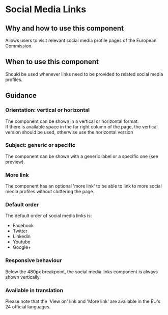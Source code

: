 # Social Media Links

## Why and how to use this component

Allows users to visit relevant social media profile pages of the European
Commission.

## When to use this component

Should be used whenever links need to be provided to related social media
profiles.

## Guidance

### Orientation: vertical or horizontal

The component can be shown in a vertical or horizontal format.\
If there is available space in the far right column of the page, the vertical version
should be used, otherwise use the horizontal version

### Subject: generic or specific

The component can be shown with a generic label or a specific one (see preview).

### More link

The component has an optional 'more link' to be able to link to more social
media profiles without cluttering the page.

### Default order

The default order of social media links is:

* Facebook
* Twitter
* Linkedin
* Youtube
* Google+

### Responsive behaviour

Below the 480px breakpoint, the social media links component is always shown
vertically.

### Available in translation

Please note that the 'View on' link and 'More link' are available in the EU's 24
official languages.
